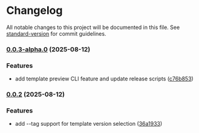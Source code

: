 # Changelog

All notable changes to this project will be documented in this file. See [standard-version](https://github.com/conventional-changelog/standard-version) for commit guidelines.

### [0.0.3-alpha.0](https://github.com/jirehgrp-org/jirehgrp-cli/compare/v0.0.2...v0.0.3-alpha.0) (2025-08-12)


### Features

* add template preview CLI feature and update release scripts ([c76b853](https://github.com/jirehgrp-org/jirehgrp-cli/commit/c76b853ea7a22cbf32cbc799d1ee1b2d1c847bcd))

### [0.0.2](https://github.com/jirehgrp-org/jirehgrp-cli/compare/v0.0.1...v0.0.2) (2025-08-12)


### Features

* add --tag support for template version selection ([36a1933](https://github.com/jirehgrp-org/jirehgrp-cli/commit/36a193324cdb614cea1d30404ae3b560550043c5))
